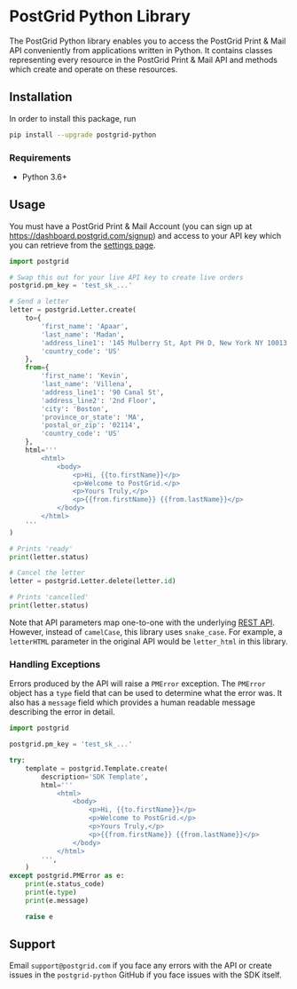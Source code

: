 # PostGrid Python Library

The PostGrid Python library enables you to access the PostGrid Print & Mail API
conveniently from applications written in Python. It contains classes representing
every resource in the PostGrid Print & Mail API and methods which create and operate
on these resources.

## Installation

In order to install this package, run

```bash
pip install --upgrade postgrid-python
```

### Requirements

- Python 3.6+

## Usage

You must have a PostGrid Print & Mail Account (you can sign up at https://dashboard.postgrid.com/signup) and access to your API key which you can retrieve from the [settings page](https://dashboard.postgrid.com/settings).

```python
import postgrid

# Swap this out for your live API key to create live orders
postgrid.pm_key = 'test_sk_...'

# Send a letter
letter = postgrid.Letter.create(
    to={
        'first_name': 'Apaar',
        'last_name': 'Madan',
        'address_line1': '145 Mulberry St, Apt PH D, New York NY 10013',
        'country_code': 'US'
    },
    from={
        'first_name': 'Kevin',
        'last_name': 'Villena',
        'address_line1': '90 Canal St',
        'address_line2': '2nd Floor',
        'city': 'Boston',
        'province_or_state': 'MA',
        'postal_or_zip': '02114',
        'country_code': 'US'
    },
    html='''
        <html>
            <body>
                <p>Hi, {{to.firstName}}</p>
                <p>Welcome to PostGrid.</p>
                <p>Yours Truly,</p>
                <p>{{from.firstName}} {{from.lastName}}</p>
            </body>
        </html>
    '''
)

# Prints 'ready'
print(letter.status)

# Cancel the letter
letter = postgrid.Letter.delete(letter.id)

# Prints 'cancelled'
print(letter.status)
```

Note that API parameters map one-to-one with the underlying [REST API](https://docs.postgrid.com).
However, instead of `camelCase`, this library uses `snake_case`. For example, a `letterHTML` parameter
in the original API would be `letter_html` in this library.

### Handling Exceptions

Errors produced by the API will raise a `PMError` exception. The `PMError` object has a
`type` field that can be used to determine what the error was. It also has a `message` field
which provides a human readable message describing the error in detail.

```python
import postgrid

postgrid.pm_key = 'test_sk_...'

try:
    template = postgrid.Template.create(
        description='SDK Template',
        html='''
            <html>
                <body>
                    <p>Hi, {{to.firstName}}</p>
                    <p>Welcome to PostGrid.</p>
                    <p>Yours Truly,</p>
                    <p>{{from.firstName}} {{from.lastName}}</p>
                </body>
            </html>
        ''',
    )
except postgrid.PMError as e:
    print(e.status_code)
    print(e.type)
    print(e.message)

    raise e
```

## Support

Email `support@postgrid.com` if you face any errors with the API or create issues in the
`postgrid-python` GitHub if you face issues with the SDK itself.
